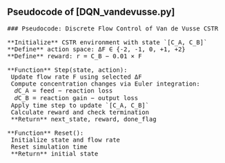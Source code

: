 ## Pseudocode of [DQN_vandevusse.py]

<pre>
### Pseudocode: Discrete Flow Control of Van de Vusse CSTR

**Initialize** CSTR environment with state `[C_A, C_B]`  
**Define** action space: ΔF ∈ {-2, -1, 0, +1, +2}  
**Define** reward: r = C_B − 0.01 × F  

**Function** Step(state, action):  
 Update flow rate F using selected ΔF  
 Compute concentration changes via Euler integration:  
  𝑑C_A = feed − reaction loss  
  𝑑C_B = reaction gain − output loss  
 Apply time step to update `[C_A, C_B]`  
 Calculate reward and check termination  
 **Return** next_state, reward, done_flag  

**Function** Reset():  
 Initialize state and flow rate  
 Reset simulation time  
 **Return** initial_state  
</pre>
